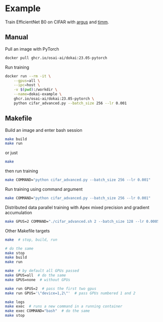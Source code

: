 # Example

Train EfficientNet B0 on CIFAR with [argus](https://github.com/lRomul/argus) and [timm](https://github.com/rwightman/pytorch-image-models). 

## Manual 

Pull an image with PyTorch
```bash
docker pull ghcr.io/osai-ai/dokai:23.05-pytorch
```

Run training
```bash
docker run --rm -it \
    --gpus=all \
    --ipc=host \
    -v $(pwd):/workdir \
    --name=dokai-example \
    ghcr.io/osai-ai/dokai:23.05-pytorch \
    python cifar_advanced.py --batch_size 256 --lr 0.001
```

## Makefile

Build an image and enter bash session
```bash
make build
make run
```
or just 
```bash
make
```
then run training
```bash
make COMMAND="python cifar_advanced.py --batch_size 256 --lr 0.001"
```

Run training using command argument
```bash
make COMMAND="python cifar_advanced.py --batch_size 256 --lr 0.001"
```

Distributed data parallel training with Apex mixed precision and gradient accumulation
```bash
make GPUS=2 COMMAND="./cifar_advanced.sh 2 --batch_size 128 --lr 0.0005 --amp --iter_size 2"
```

Other Makefile targets
```bash
make  # stop, build, run

# do the same
make stop
make build
make run

make  # by default all GPUs passed 
make GPUS=all  # do the same
make GPUS=none  # without GPUs

make run GPUS=2  # pass the first two gpus
make run GPUS='\"device=1,2\"'  # pass GPUs numbered 1 and 2

make logs
make exec  # runs a new command in a running container
make exec COMMAND="bash"  # do the same 
make stop
```
